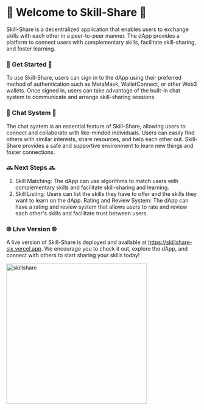 # 👋 Welcome to Skill-Share 👋

Skill-Share is a decentralized application that enables users to exchange skills with each other in a peer-to-peer manner. The dApp provides a platform to connect users with complementary skills, facilitate skill-sharing, and foster learning.

### 🚀 Get Started 🚀

To use Skill-Share, users can sign in to the dApp using their preferred method of authentication such as MetaMask, WalletConnect, or other Web3 wallets. Once signed in, users can take advantage of the built-in chat system to communicate and arrange skill-sharing sessions.

### 💬 Chat System 💬

The chat system is an essential feature of Skill-Share, allowing users to connect and collaborate with like-minded individuals. Users can easily find others with similar interests, share resources, and help each other out. Skill-Share provides a safe and supportive environment to learn new things and foster connections.

### 🔜 Next Steps 🔜

1. Skill Matching: The dApp can use algorithms to match users with complementary skills and facilitate skill-sharing and learning.
2. Skill Listing: Users can list the skills they have to offer and the skills they want to learn on the dApp.
   Rating and Review System: The dApp can have a rating and review system that allows users to rate and review each other's skills and facilitate trust between users.

### 🌐 Live Version 🌐

A live version of Skill-Share is deployed and available at https://skillshare-six.vercel.app. We encourage you to check it out, explore the dApp, and connect with others to start sharing your skills today!


<img width="369" alt="skillshare" src="https://user-images.githubusercontent.com/28670581/227794221-02f5499d-d565-4666-9cdf-5a14acf86116.png">
